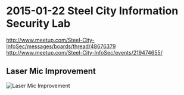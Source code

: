# 2015-01-22 Steel City Information Security Lab  

http://www.meetup.com/Steel-City-InfoSec/messages/boards/thread/48676379  
http://www.meetup.com/Steel-City-InfoSec/events/219474655/  

## Laser Mic Improvement
![Laser Mic Improvement](https://raw.githubusercontent.com/JonZeolla/Presentation_Materials/Audio-Surveillance_2015-01-22/2015-01-22_LaserMicImprovement.JPG)  

